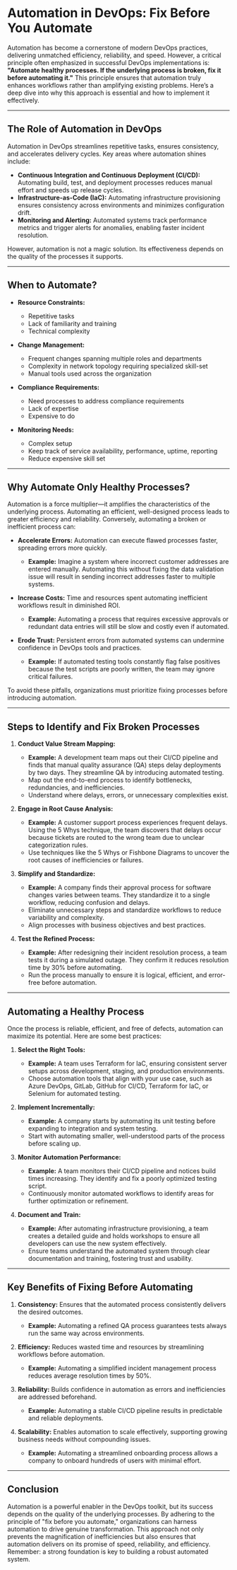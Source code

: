 # Automation in DevOps: Fix Before You Automate

Automation has become a cornerstone of modern DevOps practices, delivering unmatched efficiency, reliability, and speed. However, a critical principle often emphasized in successful DevOps implementations is: **"Automate healthy processes. If the underlying process is broken, fix it before automating it."** This principle ensures that automation truly enhances workflows rather than amplifying existing problems. Here’s a deep dive into why this approach is essential and how to implement it effectively.

---

## The Role of Automation in DevOps

Automation in DevOps streamlines repetitive tasks, ensures consistency, and accelerates delivery cycles. Key areas where automation shines include:

- **Continuous Integration and Continuous Deployment (CI/CD):** Automating build, test, and deployment processes reduces manual effort and speeds up release cycles.
- **Infrastructure-as-Code (IaC):** Automating infrastructure provisioning ensures consistency across environments and minimizes configuration drift.
- **Monitoring and Alerting:** Automated systems track performance metrics and trigger alerts for anomalies, enabling faster incident resolution.

However, automation is not a magic solution. Its effectiveness depends on the quality of the processes it supports.

---

## When to Automate?

- **Resource Constraints:**
   - Repetitive tasks
   - Lack of familiarity and training
   - Technical complexity

- **Change Management:**
   - Frequent changes spanning multiple roles and departments
   - Complexity in network topology requiring specialized skill-set
   - Manual tools used across the organization

- **Compliance Requirements:**
   - Need processes to address compliance requirements
   - Lack of expertise
   - Expensive to do

- **Monitoring Needs:**
   - Complex setup
   - Keep track of service availability, performance, uptime, reporting
   - Reduce expensive skill set

---



## Why Automate Only Healthy Processes?

Automation is a force multiplier—it amplifies the characteristics of the underlying process. Automating an efficient, well-designed process leads to greater efficiency and reliability. Conversely, automating a broken or inefficient process can:

- **Accelerate Errors:** Automation can execute flawed processes faster, spreading errors more quickly.  
  - **Example:** Imagine a system where incorrect customer addresses are entered manually. Automating this without fixing the data validation issue will result in sending incorrect addresses faster to multiple systems.

- **Increase Costs:** Time and resources spent automating inefficient workflows result in diminished ROI.  
  - **Example:** Automating a process that requires excessive approvals or redundant data entries will still be slow and costly even if automated.

- **Erode Trust:** Persistent errors from automated systems can undermine confidence in DevOps tools and practices.  
  - **Example:** If automated testing tools constantly flag false positives because the test scripts are poorly written, the team may ignore critical failures.

To avoid these pitfalls, organizations must prioritize fixing processes before introducing automation.

---

## Steps to Identify and Fix Broken Processes

1. **Conduct Value Stream Mapping:**  
   - **Example:** A development team maps out their CI/CD pipeline and finds that manual quality assurance (QA) steps delay deployments by two days. They streamline QA by introducing automated testing.
   - Map out the end-to-end process to identify bottlenecks, redundancies, and inefficiencies.
   - Understand where delays, errors, or unnecessary complexities exist.

2. **Engage in Root Cause Analysis:**  
   - **Example:** A customer support process experiences frequent delays. Using the 5 Whys technique, the team discovers that delays occur because tickets are routed to the wrong team due to unclear categorization rules.
   - Use techniques like the 5 Whys or Fishbone Diagrams to uncover the root causes of inefficiencies or failures.

3. **Simplify and Standardize:**  
   - **Example:** A company finds their approval process for software changes varies between teams. They standardize it to a single workflow, reducing confusion and delays.
   - Eliminate unnecessary steps and standardize workflows to reduce variability and complexity.
   - Align processes with business objectives and best practices.

4. **Test the Refined Process:**  
   - **Example:** After redesigning their incident resolution process, a team tests it during a simulated outage. They confirm it reduces resolution time by 30% before automating.
   - Run the process manually to ensure it is logical, efficient, and error-free before automation.

---

## Automating a Healthy Process

Once the process is reliable, efficient, and free of defects, automation can maximize its potential. Here are some best practices:

1. **Select the Right Tools:**  
   - **Example:** A team uses Terraform for IaC, ensuring consistent server setups across development, staging, and production environments.
   - Choose automation tools that align with your use case, such as Azure DevOps, GitLab, GitHub for CI/CD, Terraform for IaC, or Selenium for automated testing.

2. **Implement Incrementally:**  
   - **Example:** A company starts by automating its unit testing before expanding to integration and system testing.
   - Start with automating smaller, well-understood parts of the process before scaling up.

3. **Monitor Automation Performance:**  
   - **Example:** A team monitors their CI/CD pipeline and notices build times increasing. They identify and fix a poorly optimized testing script.
   - Continuously monitor automated workflows to identify areas for further optimization or refinement.

4. **Document and Train:**  
   - **Example:** After automating infrastructure provisioning, a team creates a detailed guide and holds workshops to ensure all developers can use the new system effectively.
   - Ensure teams understand the automated system through clear documentation and training, fostering trust and usability.

---

## Key Benefits of Fixing Before Automating

1. **Consistency:** Ensures that the automated process consistently delivers the desired outcomes.  
   - **Example:** Automating a refined QA process guarantees tests always run the same way across environments.

2. **Efficiency:** Reduces wasted time and resources by streamlining workflows before automation.  
   - **Example:** Automating a simplified incident management process reduces average resolution times by 50%.

3. **Reliability:** Builds confidence in automation as errors and inefficiencies are addressed beforehand.  
   - **Example:** Automating a stable CI/CD pipeline results in predictable and reliable deployments.

4. **Scalability:** Enables automation to scale effectively, supporting growing business needs without compounding issues.  
   - **Example:** Automating a streamlined onboarding process allows a company to onboard hundreds of users with minimal effort.

---

## Conclusion

Automation is a powerful enabler in the DevOps toolkit, but its success depends on the quality of the underlying processes. By adhering to the principle of "fix before you automate," organizations can harness automation to drive genuine transformation. This approach not only prevents the magnification of inefficiencies but also ensures that automation delivers on its promise of speed, reliability, and efficiency. Remember: a strong foundation is key to building a robust automated system.
